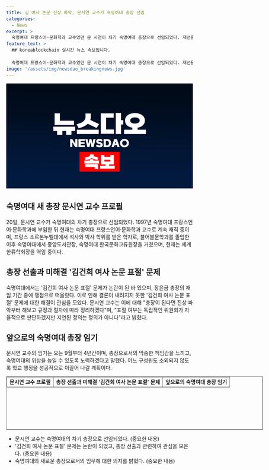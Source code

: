 ```yaml
---
title: 김 여사 논문 진상 파악, 문시연 교수가 숙명여대 총장 선임
categories:
  - News
excerpt: >
  숙명여대 프랑스어·문화학과 교수였던 문 시연이 차기 숙명여대 총장으로 선임되었다. 재선을 도전한 현 총장을 이겼고, 총장 당선 후 논문 표절 관련 결정에 관심이 쏠릴 전망이다. 이에 따라 교내외의 관심이 집중되며, 숙명여대 내부에서는 2년째 결론을 내지 못하고 있는 '김건희 여사 논문 표절 심사'에 대한 관심도 높아졌다. 문 교수는 출신 학과와 경력을 통해 숙명여대에 대한 애정을 드러내며, 학교의 발전을 위해 최선을 다하겠다고 밝혔다.
feature_text: >
  ## koreablockchain 실시간 뉴스 속보입니다.

  숙명여대 프랑스어·문화학과 교수였던 문 시연이 차기 숙명여대 총장으로 선임되었다. 재선을 도전한 현 총장을 이겼고, 총장 당선 후 논문 표절 관련 결정에 관심이 쏠릴 전망이다. 이에 따라 교내외의 관심이 집중되며, 숙명여대 내부에서는 2년째 결론을 내지 못하고 있는 '김건희 여사 논문 표절 심사'에 대한 관심도 높아졌다. 문 교수는 출신 학과와 경력을 통해 숙명여대에 대한 애정을 드러내며, 학교의 발전을 위해 최선을 다하겠다고 밝혔다.
image: '/assets/img/newsdao_breakingnews.jpg'
---
```


<p><img src="/assets/img/newsdao_breakingnews.jpg" alt="koreablockchain 속보" /></p>

<h2 data-ke-size="size26">숙명여대 새 총장 문시연 교수 프로필</h2>

<p data-ke-size="size16">20일, 문시연 교수가 숙명여대의 차기 총장으로 선임되었다. 1997년 숙명여대 프랑스언어·문화학과에 부임한 뒤 현재는 숙명여대 프랑스언어·문화학과 교수로 계속 재직 중이며, 프랑스 소르본누벨대에서 석사와 박사 학위를 받은 학자로, 불어불문학과를 졸업한 이후 숙명여대에서 중앙도서관장, 숙명여대 한국문화교류원장을 거쳤으며, 현재는 세계한류학회장을 역임 중이다.</p>

<h2 data-ke-size="size26">총장 선출과 미해결 '김건희 여사 논문 표절' 문제</h2>

<p data-ke-size="size16">숙명여대에서는 '김건희 여사 논문 표절' 문제가 논란이 된 바 있으며, 장윤금 총장의 재임 기간 중에 쟁점으로 떠올랐다. 이로 인해 결론이 내려지지 못한 '김건희 여사 논문 표절' 문제에 대한 해결이 관심을 모았다. 문시연 교수는 이에 대해 "총장이 된다면 진상 파악부터 해보고 규정과 절차에 따라 정리하겠다"며, "표절 여부는 독립적인 위원회가 자율적으로 판단하겠지만 지연된 정의는 정의가 아니다"라고 밝혔다.</p>

<h2 data-ke-size="size26">앞으로의 숙명여대 총장 임기</h2>

<p data-ke-size="size16">문시연 교수의 임기는 오는 9월부터 4년간이며, 총장으로서의 막중한 책임감을 느끼고, 숙명여대의 위상을 높일 수 있도록 노력하겠다고 말했다. 어느 구성원도 소외되지 않도록 학교 행정을 성공적으로 이끌어 나갈 계획이다.</p>

<table style="width: 693px; height: 143px;" border="1">
<tbody>
<tr>
<td style="text-align: center; height: 17px;"><b>문시연 교수 프로필</b></td>
<td style="text-align: center; height: 17px;"><b>총장 선출과 미해결 '김건희 여사 논문 표절' 문제</b></td>
<td style="text-align: center; height: 17px;"><b>앞으로의 숙명여대 총장 임기</b></td>
</tr>
</tbody>
</table>

<ul>
<li>문시연 교수는 숙명여대의 차기 총장으로 선임되었다. (중요한 내용)</li>
<li>'김건희 여사 논문 표절' 문제는 논란이 되었고, 총장 선출과 관련하여 관심을 모은다. (중요한 내용)</li>
<li>숙명여대의 새로운 총장으로서의 임무에 대한 의지를 밝혔다. (중요한 내용)</li>
</ul>

